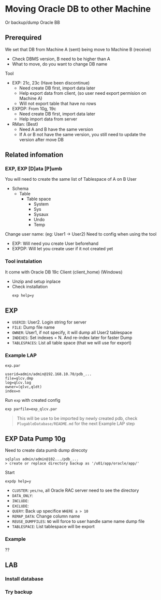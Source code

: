 # Moving Oracle DB to other Machine

Or backup/dump Oracle BB

## Prerequired

We set that DB from Machine A (sent) being move to Machine B (receive)
- Check DBMS version, B need to be higher than A
- What to move, do you want to change DB name

Tool
- EXP: 21c, 23c (Have been discontinue)
    - Need create DB first, import data later
    - Help export data from client, (so user need export permision on Machine A)
    - Will not export table that have no rows
- EXPDP: From 10g, 19c
    - Need create DB first, import data later
    - Help import data from server
- RMan: (Best)
    - Need A and B have the same version
    - If A or B not have the same version, you still need to update the version after move DB

## Related infomation

### EXP, EXP [D]ata [P]umb
You will need to create the same list of Tablespace of A on B
User 
- Schema 
    - Table
        - Table space
            - System
            - Sys
            - Sysaux
            - Undo
            - Temp

Change user name: (eg: User1 -> User2) Need to config when using the tool
- EXP: Will need you create User beforehand
- EXPDP: Will let you create user if it not created yet

### Tool instalation

It come with Oracle DB 19c Client (client_home) (Windows)
- Unzip and setup inplace
- Check installation
    ```cmd
    exp help=y
    ```

## EXP

- `USERID`: User2. Login string for server
- `FILE`: Dump file name
- `OWNER`: User1, if not specify, it will dump all User2 tablespace
- `INDEXES`: Set indexes = N. And re-index later for faster Dump
- `TABLESPACES`: List all table space (that we will use for export)

### Example LAP

`exp.par`
```par
userid=admin/admin@192.168.10.70/pdb_...
file=qlcv.dmp
log=qlcv.log
owner=(qlvc,qldt)
index=n
```

Run `exp` with created config
```cmd
exp parfile=exp_qlcv.par
```

> This will be use to be imported by newly created pdb, check `PlugableDatabase/README.md` for the next Example LAP step


## EXP Data Pump 10g

Need to create data pumb dump direcoty
```
sqlplus admin/admin@102.../pdb_...
> create or replace directory backup as '/u01/app/oracle/app/'
```

Start
```
expdp help=y
```

- `CLUSTER`: `yes/no`, all Oracle RAC server need to see the directory
- `DATA_ONLY`: 
- `INCLUDE`:
- `EXCLUDE`:
- `QUERY`: Back up specifice `WHERE a > 10`
- `REMAP_DATA`: Change column name
- `REUSE_DUMPFILES`: `NO` will force to user handle same name dump file
- `TABLESPACE`: List tablespace will be export

### Example

??

## LAB

### Install database
### Try backup
